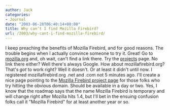 ```yaml
---
author: Jack
categories:
- Journal
date: "2003-06-28T06:40:14+00:00"
title: Why can’t I find Mozilla Firebird?
url: /2003/why-cant-i-find-mozilla-firebird/
---
```


I keep preaching the benefits of Mozilla Firebird, and for good reasons. The trouble begins when I actually convince someone to try it. Great! Go to [mozilla.org][1] and, oh wait, can't find a link there. Try the [projects][1] page. No link there either? Well there's always Google. How about mozillafirebird.org? That's _got_ to work right? Well it doesn't. Or at least it didn't until now. I registered mozillafirebird.org .net and .com not 5 minutes ago. I'll create a nice page pointing to the [Mozilla Firebird project page][2] for those folks who try hitting the obvious domain. Should be available in a day or two. Yes, I know that the roadmap says that the name Mozilla Firebird is temporary and will change right after Mozilla hits 1.4, but I'll bet in the ensuing confusion folks call it "Mozilla Firebird" for at least another year or so.

 [1]: http://www.mozilla.org/
 [2]: http://www.mozilla.org/projects/firebird/